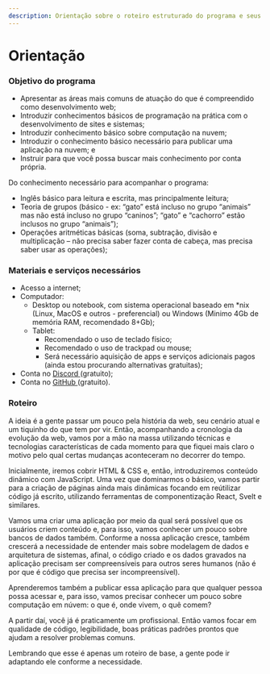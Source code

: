 ```yaml
---
description: Orientação sobre o roteiro estruturado do programa e seus objetivos.
---
```


# Orientação

### Objetivo do programa

* Apresentar as áreas mais comuns de atuação do que é compreendido como desenvolvimento web;
* Introduzir conhecimentos básicos de programação na prática com o desenvolvimento de sites e sistemas;
* Introduzir conhecimento básico sobre computação na nuvem;
* Introduzir o conhecimento básico necessário para publicar uma aplicação na nuvem; e
* Instruir para que você possa buscar mais conhecimento por conta própria.

Do conhecimento necessário para acompanhar o programa:

* Inglês básico para leitura e escrita, mas principalmente leitura;
* Teoria de grupos (básico - ex: “gato” está incluso no grupo “animais” mas não está incluso no grupo “caninos”; “gato” e “cachorro” estão inclusos no grupo “animais”);
* Operações aritméticas básicas (soma, subtração, divisão e multiplicação – não precisa saber fazer conta de cabeça, mas precisa saber usar as operações);

### Materiais e serviços necessários

* Acesso a internet;
* Computador:
  * Desktop ou notebook, com sistema operacional baseado em \*nix (Linux, MacOS e outros - preferencial) ou Windows (Minimo 4Gb de memória RAM, recomendado 8+Gb);
  * Tablet:
    * Recomendado o uso de teclado físico;
    * Recomendado o uso de trackpad ou mouse;
    * Será necessário aquisição de apps e serviços adicionais pagos (ainda estou procurando alternativas gratuitas);
* Conta no [Discord ](https://discord.com)(gratuito);
* Conta no [GitHub ](https://github.com)(gratuito).

### Roteiro

A ideia é a gente passar um pouco pela história da web, seu cenário atual e um tiquinho do que tem por vir. Então, acompanhando a cronologia da evolução da web, vamos por a mão na massa utilizando técnicas e tecnologias características de cada momento para que fiquei mais claro o motivo pelo qual certas mudanças aconteceram no decorrer do tempo.

Inicialmente, iremos cobrir HTML & CSS e, então, introduziremos conteúdo dinâmico com JavaScript. Uma vez que dominarmos o básico, vamos partir para a criação de páginas ainda mais dinâmicas focando em reútilizar código já escrito, utilizando ferramentas de componentização React, Svelt e similares.

Vamos uma criar uma aplicação por meio da qual será possível que os usuários criem conteúdo e, para isso, vamos conhecer um pouco sobre bancos de dados também. Conforme a nossa aplicação cresce, também crescerá a necessidade de entender mais sobre modelagem de dados e arquitetura de sistemas, afinal, o código criado e os dados gravados na aplicação precisam ser compreensíveis para outros seres humanos (não é por que é código que precisa ser incompreensível).

Aprenderemos também a publicar essa aplicação para que qualquer pessoa possa acessar e, para isso, vamos precisar conhecer um pouco sobre computação em núvem: o que é, onde vivem, o quê comem?

A partir daí, você já é praticamente um profissional. Então vamos focar em qualidade de código, legibilidade, boas práticas padrões prontos que ajudam a resolver problemas comuns.

Lembrando que esse é apenas um roteiro de base, a gente pode ir adaptando ele conforme a necessidade.
